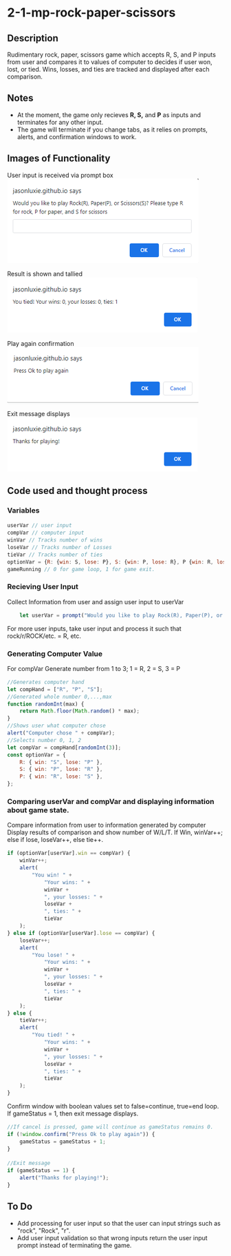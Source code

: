 # 2-1-mp-rock-paper-scissors

## Description
Rudimentary rock, paper, scissors game which accepts R, S, and P inputs from user and compares it to values of computer to decides if user won, lost, or tied. Wins, losses, and ties are tracked and displayed after each comparison. 

## Notes
* At the moment, the game only recieves **R, S,** and **P** as inputs and terminates for any other input. 
* The game will terminate if you change tabs, as it relies on prompts, alerts, and confirmation windows to work. 

## Images of Functionality
User input is received via prompt box
<kbd>![Receiving Input](https://github.com/jasonluxie/2-1-mp-rock-paper-scissors/blob/main/assets/1-Receiving%20Input%20.png)</kbd>

Result is shown and tallied
<kbd>![Results and Scores](https://github.com/jasonluxie/2-1-mp-rock-paper-scissors/blob/main/assets/2-Result%20and%20Scores.png)</kbd>

Play again confirmation
<kbd>![Play Again Confirmation](https://github.com/jasonluxie/2-1-mp-rock-paper-scissors/blob/main/assets/3-Play%20again%20confirmation.png)</kbd>

Exit message displays
<kbd>![Loop Exit](https://github.com/jasonluxie/2-1-mp-rock-paper-scissors/blob/main/assets/4-Loop%20exit.png)</kbd>

## Code used and thought process
### Variables
```js
userVar // user input
compVar // computer input
winVar // Tracks number of wins
loseVar // Tracks number of Losses
tieVar // Tracks number of ties
optionVar = {R: {win: S, lose: P}, S: {win: P, lose: R}, P {win: R, lose: S}}; //Object with win/lose comparisons
gameRunning // 0 for game loop, 1 for game exit. 

```

### Recieving User Input
Collect Information from user and assign user input to userVar

```js
    let userVar = prompt("Would you like to play Rock(R), Paper(P), or Scissors(S)? Please type R for rock, P for paper, and S for scissors", default);
```

For more user inputs, take user input and process it such that rock/r/ROCK/etc. = R, etc.

### Generating Computer Value
For compVar Generate number from 1 to 3; 1 = R, 2 = S, 3 = P

```js
//Generates computer hand
let compHand = ["R", "P", "S"];
//Generated whole number 0,...,max
function randomInt(max) {
    return Math.floor(Math.random() * max);
}
//Shows user what computer chose
alert("Computer chose " + compVar);
//Selects number 0, 1, 2
let compVar = compHand[randomInt(3)];
const optionVar = {
    R: { win: "S", lose: "P" },
    S: { win: "P", lose: "R" },
    P: { win: "R", lose: "S" },
};
```

### Comparing userVar and compVar and displaying information about game state.
Compare information from user to information generated by computer
Display results of comparison and show number of W/L/T.
If Win, winVar++; else if lose, loseVar++, else tie++.

```js
if (optionVar[userVar].win == compVar) {
    winVar++;
    alert(
        "You win! " +
            "Your wins: " +
            winVar +
            ", your losses: " +
            loseVar +
            ", ties: " +
            tieVar
    );
} else if (optionVar[userVar].lose == compVar) {
    loseVar++;
    alert(
        "You lose! " +
            "Your wins: " +
            winVar +
            ", your losses: " +
            loseVar +
            ", ties: " +
            tieVar
    );
} else {
    tieVar++;
    alert(
        "You tied! " +
            "Your wins: " +
            winVar +
            ", your losses: " +
            loseVar +
            ", ties: " +
            tieVar
    );
}
```

Confirm window with boolean values set to false=continue, true=end loop. If gameStatus = 1, then exit message displays.

```js
//If cancel is pressed, game will continue as gameStatus remains 0.
if (!window.confirm("Press Ok to play again")) {
    gameStatus = gameStatus + 1;
}

//Exit message
if (gameStatus == 1) {
    alert("Thanks for playing!");
}
```
## To Do
* Add processing for user input so that the user can input strings such as "rock", "Rock", "r".
* Add user input validation so that wrong inputs return the user input prompt instead of terminating the game. 
